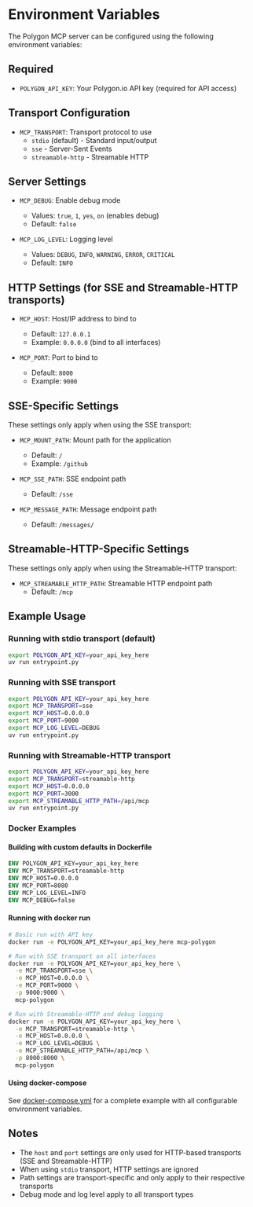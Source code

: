 # Environment Variables

The Polygon MCP server can be configured using the following environment variables:

## Required

- `POLYGON_API_KEY`: Your Polygon.io API key (required for API access)

## Transport Configuration

- `MCP_TRANSPORT`: Transport protocol to use
  - `stdio` (default) - Standard input/output
  - `sse` - Server-Sent Events
  - `streamable-http` - Streamable HTTP

## Server Settings

- `MCP_DEBUG`: Enable debug mode
  - Values: `true`, `1`, `yes`, `on` (enables debug)
  - Default: `false`

- `MCP_LOG_LEVEL`: Logging level
  - Values: `DEBUG`, `INFO`, `WARNING`, `ERROR`, `CRITICAL`
  - Default: `INFO`

## HTTP Settings (for SSE and Streamable-HTTP transports)

- `MCP_HOST`: Host/IP address to bind to
  - Default: `127.0.0.1`
  - Example: `0.0.0.0` (bind to all interfaces)

- `MCP_PORT`: Port to bind to
  - Default: `8000`
  - Example: `9000`

## SSE-Specific Settings

These settings only apply when using the SSE transport:

- `MCP_MOUNT_PATH`: Mount path for the application
  - Default: `/`
  - Example: `/github`

- `MCP_SSE_PATH`: SSE endpoint path
  - Default: `/sse`

- `MCP_MESSAGE_PATH`: Message endpoint path
  - Default: `/messages/`

## Streamable-HTTP-Specific Settings

These settings only apply when using the Streamable-HTTP transport:

- `MCP_STREAMABLE_HTTP_PATH`: Streamable HTTP endpoint path
  - Default: `/mcp`

## Example Usage

### Running with stdio transport (default)
```bash
export POLYGON_API_KEY=your_api_key_here
uv run entrypoint.py
```

### Running with SSE transport
```bash
export POLYGON_API_KEY=your_api_key_here
export MCP_TRANSPORT=sse
export MCP_HOST=0.0.0.0
export MCP_PORT=9000
export MCP_LOG_LEVEL=DEBUG
uv run entrypoint.py
```

### Running with Streamable-HTTP transport
```bash
export POLYGON_API_KEY=your_api_key_here
export MCP_TRANSPORT=streamable-http
export MCP_HOST=0.0.0.0
export MCP_PORT=3000
export MCP_STREAMABLE_HTTP_PATH=/api/mcp
uv run entrypoint.py
```

### Docker Examples

#### Building with custom defaults in Dockerfile
```dockerfile
ENV POLYGON_API_KEY=your_api_key_here
ENV MCP_TRANSPORT=streamable-http
ENV MCP_HOST=0.0.0.0
ENV MCP_PORT=8080
ENV MCP_LOG_LEVEL=INFO
ENV MCP_DEBUG=false
```

#### Running with docker run
```bash
# Basic run with API key
docker run -e POLYGON_API_KEY=your_api_key_here mcp-polygon

# Run with SSE transport on all interfaces
docker run -e POLYGON_API_KEY=your_api_key_here \
  -e MCP_TRANSPORT=sse \
  -e MCP_HOST=0.0.0.0 \
  -e MCP_PORT=9000 \
  -p 9000:9000 \
  mcp-polygon

# Run with Streamable-HTTP and debug logging
docker run -e POLYGON_API_KEY=your_api_key_here \
  -e MCP_TRANSPORT=streamable-http \
  -e MCP_HOST=0.0.0.0 \
  -e MCP_LOG_LEVEL=DEBUG \
  -e MCP_STREAMABLE_HTTP_PATH=/api/mcp \
  -p 8000:8000 \
  mcp-polygon
```

#### Using docker-compose
See [docker-compose.yml](docker-compose.yml) for a complete example with all configurable environment variables.

## Notes

- The `host` and `port` settings are only used for HTTP-based transports (SSE and Streamable-HTTP)
- When using `stdio` transport, HTTP settings are ignored
- Path settings are transport-specific and only apply to their respective transports
- Debug mode and log level apply to all transport types
